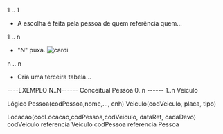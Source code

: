 1 .. 1 
- A escolha é feita pela pessoa de quem referência quem...

1 .. n 
- "N" puxa.
  ![cardi](https://github.com/user-attachments/assets/886f301e-2067-453d-974c-dba8faab01ff)

n .. n
- Cria uma terceira tabela...

----EXEMPLO N..N------
Conceitual
Pessoa 0..n ------ 1..n Veiculo

Lógico
Pessoa(codPessoa,nome,..., cnh)
Veiculo(codVeiculo, placa, tipo)

Locacao(codLocacao,codPessoa,codVeiculo, dataRet, cadaDevo)
        codVeiculo referencia Veiculo
        codPessoa referencia Pessoa
